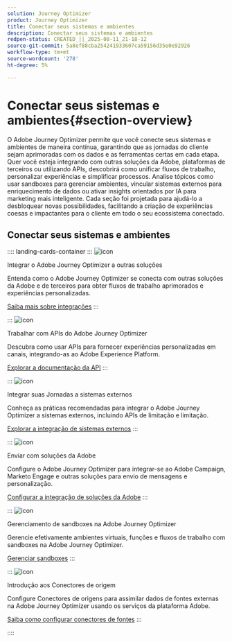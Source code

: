 ```yaml
---
solution: Journey Optimizer
product: Journey Optimizer
title: Conectar seus sistemas e ambientes
description: Conectar seus sistemas e ambientes
redpen-status: CREATED_||_2025-08-11_21-18-12
source-git-commit: 5a8ef88cba254241933607ca59156d35e0e92926
workflow-type: tm+mt
source-wordcount: '278'
ht-degree: 5%

---
```



# Conectar seus sistemas e ambientes{#section-overview}

O Adobe Journey Optimizer permite que você conecte seus sistemas e ambientes de maneira contínua, garantindo que as jornadas do cliente sejam aprimoradas com os dados e as ferramentas certas em cada etapa. Quer você esteja integrando com outras soluções da Adobe, plataformas de terceiros ou utilizando APIs, descobrirá como unificar fluxos de trabalho, personalizar experiências e simplificar processos. Analise tópicos como usar sandboxes para gerenciar ambientes, vincular sistemas externos para enriquecimento de dados ou ativar insights orientados por IA para marketing mais inteligente. Cada seção foi projetada para ajudá-lo a desbloquear novas possibilidades, facilitando a criação de experiências coesas e impactantes para o cliente em todo o seu ecossistema conectado.

## Conectar seus sistemas e ambientes

:::: landing-cards-container
:::
![icon](https://cdn.experienceleague.adobe.com/icons/puzzle-piece.svg)

Integrar o Adobe Journey Optimizer a outras soluções

Entenda como o Adobe Journey Optimizer se conecta com outras soluções da Adobe e de terceiros para obter fluxos de trabalho aprimorados e experiências personalizadas.

[Saiba mais sobre integrações](../using/integrations/ajo-integrations.md)
:::

:::
![icon](https://cdn.experienceleague.adobe.com/icons/code-branch.svg)

Trabalhar com APIs do Adobe Journey Optimizer

Descubra como usar APIs para fornecer experiências personalizadas em canais, integrando-as ao Adobe Experience Platform.

[Explorar a documentação da API](../using/configuration/ajo-apis.md)
:::

:::
![icon](https://cdn.experienceleague.adobe.com/icons/puzzle-piece.svg)

Integrar suas Jornadas a sistemas externos

Conheça as práticas recomendadas para integrar o Adobe Journey Optimizer a sistemas externos, incluindo APIs de limitação e limitação.

[Explorar a integração de sistemas externos](external-systems-landing-page.md)
:::

:::
![icon](https://cdn.experienceleague.adobe.com/icons/puzzle-piece.svg)

Enviar com soluções da Adobe

Configure o Adobe Journey Optimizer para integrar-se ao Adobe Campaign, Marketo Engage e outras soluções para envio de mensagens e personalização.

[Configurar a integração de soluções da Adobe](adobe-solutions-landing-page.md)
:::

:::
![icon](https://cdn.experienceleague.adobe.com/icons/gear.svg)

Gerenciamento de sandboxes na Adobe Journey Optimizer

Gerencie efetivamente ambientes virtuais, funções e fluxos de trabalho com sandboxes na Adobe Journey Optimizer.

[Gerenciar sandboxes](sandbox-landing-page.md)
:::

:::
![icon](https://cdn.experienceleague.adobe.com/icons/circle-play.svg)

Introdução aos Conectores de origem

Configure Conectores de origens para assimilar dados de fontes externas na Adobe Journey Optimizer usando os serviços da plataforma Adobe.

[Saiba como configurar conectores de fontes](../using/start/get-started-sources.md)
:::

::::

